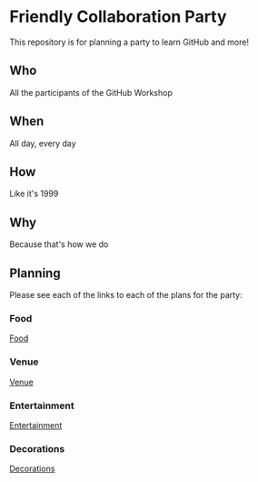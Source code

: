 # Friendly Collaboration Party 



This repository is for planning a party to learn GitHub and more!

## Who

All the participants of the GitHub Workshop

## When

All day, every day

## How

Like it's 1999

## Why

Because that's how we do

## Planning
Please see each of the links to each of the plans for the party:
### Food
[Food](FOOD.mD)
### Venue
[Venue](VENUE.mD)
### Entertainment
[Entertainment](ENTERTAINMENT.mD)
### Decorations
[Decorations](DECORATIONS.md)
